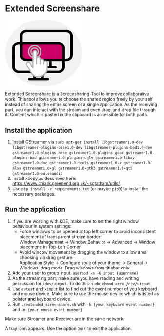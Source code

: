 # Extended Screenshare
<img width="50%" alt="icon" src="img/icon.png" class="center">

Extended Screenshare is a Screensharing-Tool to improve collaborative work.
This tool allows you to choose the shared region freely by your self
instead of sharing the entire screen or a single application.
As the receiving part, you can interact with the stream and even drag-and-drop file through it.
Content which is pasted in the clipboard is accessible for both parts.

## Install the application
1. Install GStreamer via `sudo apt-get install libgstreamer1.0-dev libgstreamer-plugins-base1.0-dev libgstreamer-plugins-bad1.0-dev gstreamer1.0-plugins-base gstreamer1.0-plugins-good gstreamer1.0-plugins-bad gstreamer1.0-plugins-ugly gstreamer1.0-libav gstreamer1.0-doc gstreamer1.0-tools gstreamer1.0-x gstreamer1.0-alsa gstreamer1.0-gl gstreamer1.0-gtk3 gstreamer1.0-qt5 gstreamer1.0-pulseaudio`
2. Install xcopy as described here: https://www.chiark.greenend.org.uk/~sgtatham/utils/
2. Use `pip install -r requirements.txt` (or maybe `pip3`) to install the necessary packages.

## Run the application
1. If you are working with KDE, make sure to set the right window behaviour in system settings:
   - Force windows to be opened at top left corner to avoid inconsistent placement of transparent stream border:  
   Window Management -> Window Behavior -> Advanced -> Window placement: In Top-Left Corner
   - Avoid window movement by dragging the window to allow area choosing via drag gesture:  
   Application Style -> Configure style of your theme -> General -> Windows' drag mode: Drag windows from titlebar only
2. Add your user to group input. `usermod -a -G input {username}`
3. As the streaming part, make sure you have reading and writing permission for `/dev/uinput`.
To do this: `sudo chmod a+rw /dev/uinput`
4. Use `evtest` and `xinput` list to find out the event number of you keyboard and mouse device.
Make sure to use the mouse device which is listed as pointer **and** keyboard device.
5. Run `./extended_screenshare.sh` with `-k {your keyboard event number}` and `-m {your mouse event number}`

Make sure Streamer and Receiver are in the same network.

A tray icon appears. Use the option `Quit` to exit the application.
